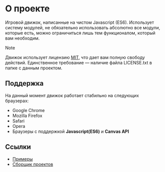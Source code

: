 # О проекте
Игровой движок, написанные на чистом Javascript (ES6). Использует систему модулей, не обязательно использовать абсолютно все модули, которые есть, можно ограничиться лишь тем функционалом, который вам необходим.

> [!NOTE]
> Движок использует лицензию [MIT](./LICENSE.txt), что дает вам полную свободу действий. Единственное требование — наличие файла LICENSE.txt в папке с данным проектом.

## Поддержка
На данный момент движок работает стабильно на следующих браузерах:
* Google Chrome
* Mozilla Firefox
* Safari
* Opera
* Браузеры с поддержкой **Javascript(ES6)** и **Canvas API**

## Ссылки
* [Примеры](./examples)
* [Сборщик проектов](https://github.com/wmgcat/builder)